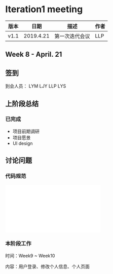 # Iteration1 meeting 
| 版本 | 日期 | 描述 | 作者 |
| - | - | - | - |
| v1.1 | 2019.4.21 | 第一次迭代会议 | LLP |
## Week 8 - April. 21
## 签到
到会人员： LYM LJY LLP LYS
## 上阶段总结
### 已完成
* 项目前期调研
* 项目愿景
* UI design
## 讨论问题
### 代码规范
![代码规范文档](../Production_specification/Code_specification.md)
### 本阶段工作
时间：Week9 ~ Week10

内容：用户登录、修改个人信息、个人页面
